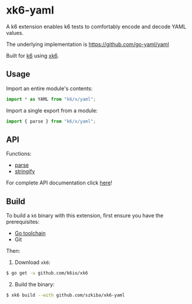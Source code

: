 # xk6-yaml

A k6 extension enables k6 tests to comfortably encode and decode YAML values.

The underlying implementation is https://github.com/go-yaml/yaml

Built for [k6](https://github.com/loadimpact/k6) using [xk6](https://github.com/k6io/xk6).

## Usage

Import an entire module's contents:
```JavaScript
import * as YAML from "k6/x/yaml";
```

Import a single export from a module:
```JavaScript
import { parse } from "k6/x/yaml";
```

## API

Functions:

- [parse](docs/README.md#parse)
- [stringify](docs/README.md#stringify)

For complete API documentation click [here](docs/README.md)!

## Build

To build a `k6` binary with this extension, first ensure you have the prerequisites:

- [Go toolchain](https://go101.org/article/go-toolchain.html)
- Git

Then:

1. Download `xk6`:
  ```bash
  $ go get -u github.com/k6io/xk6
  ```

2. Build the binary:
  ```bash
  $ xk6 build --with github.com/szkiba/xk6-yaml
  ```
